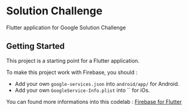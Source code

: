 # Solution Challenge

Flutter application for Google Solution Challenge

## Getting Started

This project is a starting point for a Flutter application.

To make this project work with Firebase, you should :
- Add your own `google-services.json` into `android/app/` for Android.
- Add your own `GoogleService-Info.plist` into `` for iOs.

You can found more informations into this codelab : [Firebase for Flutter](https://codelabs.developers.google.com/codelabs/flutter-firebase)